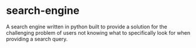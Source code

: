 # search-engine

A search engine written in python built to provide a solution for the challenging
problem of users not knowing what to specifically look for when providing a search
query.

